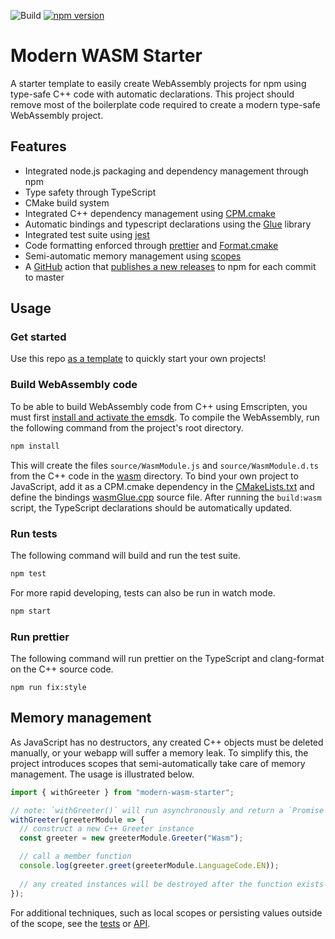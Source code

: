 ![Build](https://github.com/TheLartians/modern-wasm-starter/workflows/Build/badge.svg)
[![npm version](https://badge.fury.io/js/modern-wasm-starter.svg)](https://badge.fury.io/js/modern-wasm-starter)

# Modern WASM Starter

A starter template to easily create WebAssembly projects for npm using type-safe C++ code with automatic declarations.
This project should remove most of the boilerplate code required to create a modern type-safe WebAssembly project.

## Features

- Integrated node.js packaging and dependency management through npm
- Type safety through TypeScript
- CMake build system 
- Integrated C++ dependency management using [CPM.cmake](https://github.com/TheLartians/CPM.cmake) 
- Automatic bindings and typescript declarations using the [Glue](https://github.com/TheLartians/Glue) library
- Integrated test suite using [jest](https://jestjs.io)
- Code formatting enforced through [prettier](https://prettier.io) and [Format.cmake](https://github.com/TheLartians/Format.cmake)
- Semi-automatic memory management using [scopes](#memory-management)
- A [GitHub](.github/workflows/publish.yml) action that [publishes a new releases](https://github.com/mikeal/merge-release) to npm for each commit to master

## Usage

### Get started

Use this repo [as a template](https://github.com/TheLartians/modern-wasm-starter/generate) to quickly start your own projects!

### Build WebAssembly code

To be able to build WebAssembly code from C++ using Emscripten, you must first [install and activate the emsdk](https://emscripten.org/docs/getting_started/downloads.html).
To compile the WebAssembly, run the following command from the project's root directory.

```bash
npm install
```

This will create the files `source/WasmModule.js` and `source/WasmModule.d.ts` from the C++ code in the [wasm](wasm) directory.
To bind your own project to JavaScript, add it as a CPM.cmake dependency in the [CMakeLists.txt](wasm/CMakeLists.txt) and define the bindings [wasmGlue.cpp](wasm/source/wasmGlue.cpp) source file.
After running the `build:wasm` script, the TypeScript declarations should be automatically updated. 

### Run tests

The following command will build and run the test suite.

```bash
npm test
```

For more rapid developing, tests can also be run in watch mode.

```bash
npm start
```

### Run prettier

The following command will run prettier on the TypeScript and clang-format on the C++ source code.

```
npm run fix:style
```

## Memory management

As JavaScript has no destructors, any created C++ objects must be deleted manually, or your webapp will suffer a memory leak.
To simplify this, the project introduces scopes that semi-automatically take care of memory management.
The usage is illustrated below.

```ts
import { withGreeter } from "modern-wasm-starter";

// note: `withGreeter()` will run asynchronously and return a `Promise`
withGreeter(greeterModule => {
  // construct a new C++ Greeter instance
  const greeter = new greeterModule.Greeter("Wasm");

  // call a member function
  console.log(greeter.greet(greeterModule.LanguageCode.EN));
  
  // any created instances will be destroyed after the function exists
});
```

For additional techniques, such as local scopes or persisting values outside of the scope, see the [tests](__tests__/wasm.ts) or [API](source/wasmWrapper.ts).
